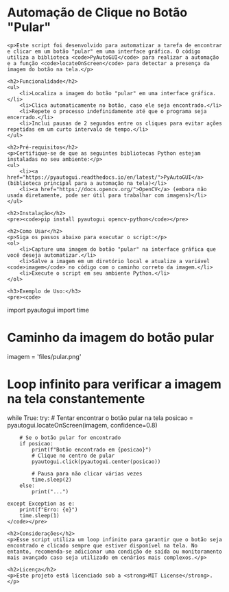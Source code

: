 <!DOCTYPE html>
<html lang="pt-BR">
<head>
    <meta charset="UTF-8">
    <meta name="viewport" content="width=device-width, initial-scale=1.0">
    <title>README - Script de Automação de Clique</title>
</head>
<body>
    <h1>Automação de Clique no Botão "Pular"</h1>

    <p>Este script foi desenvolvido para automatizar a tarefa de encontrar e clicar em um botão "pular" em uma interface gráfica. O código utiliza a biblioteca <code>PyAutoGUI</code> para realizar a automação e a função <code>locateOnScreen</code> para detectar a presença da imagem do botão na tela.</p>

    <h2>Funcionalidade</h2>
    <ul>
        <li>Localiza a imagem do botão "pular" em uma interface gráfica.</li>
        <li>Clica automaticamente no botão, caso ele seja encontrado.</li>
        <li>Repete o processo indefinidamente até que o programa seja encerrado.</li>
        <li>Inclui pausas de 2 segundos entre os cliques para evitar ações repetidas em um curto intervalo de tempo.</li>
    </ul>

    <h2>Pré-requisitos</h2>
    <p>Certifique-se de que as seguintes bibliotecas Python estejam instaladas no seu ambiente:</p>
    <ul>
        <li><a href="https://pyautogui.readthedocs.io/en/latest/">PyAutoGUI</a> (biblioteca principal para a automação na tela)</li>
        <li><a href="https://docs.opencv.org/">OpenCV</a> (embora não usada diretamente, pode ser útil para trabalhar com imagens)</li>
    </ul>

    <h2>Instalação</h2>
    <pre><code>pip install pyautogui opencv-python</code></pre>

    <h2>Como Usar</h2>
    <p>Siga os passos abaixo para executar o script:</p>
    <ol>
        <li>Capture uma imagem do botão "pular" na interface gráfica que você deseja automatizar.</li>
        <li>Salve a imagem em um diretório local e atualize a variável <code>imagem</code> no código com o caminho correto da imagem.</li>
        <li>Execute o script em seu ambiente Python.</li>
    </ol>

    <h3>Exemplo de Uso:</h3>
    <pre><code>
import pyautogui
import time

# Caminho da imagem do botão pular
imagem = 'files/pular.png'

# Loop infinito para verificar a imagem na tela constantemente 
while True:
    try:
        # Tentar encontrar o botão pular na tela
        posicao = pyautogui.locateOnScreen(imagem, confidence=0.8)

        # Se o botão pular for encontrado
        if posicao:
            print(f"Botão encontrado em {posicao}")
            # Clique no centro de pular
            pyautogui.click(pyautogui.center(posicao))

            # Pausa para não clicar várias vezes
            time.sleep(2)
        else:
            print("...")

    except Exception as e:
        print(f"Erro: {e}")
        time.sleep(1)
    </code></pre>

    <h2>Considerações</h2>
    <p>Esse script utiliza um loop infinito para garantir que o botão seja encontrado e clicado sempre que estiver disponível na tela. No entanto, recomenda-se adicionar uma condição de saída ou monitoramento mais avançado caso seja utilizado em cenários mais complexos.</p>

    <h2>Licença</h2>
    <p>Este projeto está licenciado sob a <strong>MIT License</strong>.</p>
</body>
</html>
